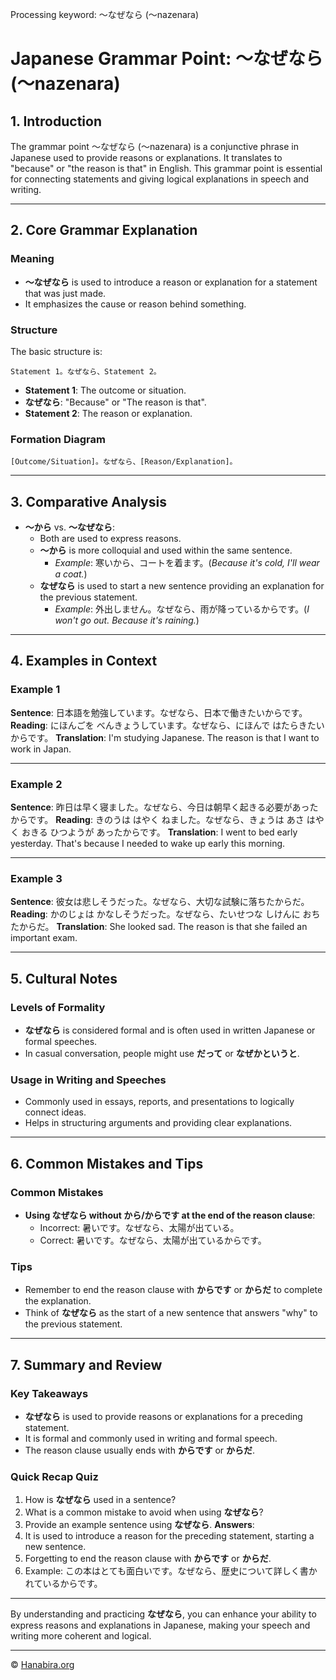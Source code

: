 Processing keyword: ～なぜなら (〜nazenara)
# Japanese Grammar Point: ～なぜなら (〜nazenara)

## 1. Introduction
The grammar point ～なぜなら (〜nazenara) is a conjunctive phrase in Japanese used to provide reasons or explanations. It translates to "because" or "the reason is that" in English. This grammar point is essential for connecting statements and giving logical explanations in speech and writing.

---
## 2. Core Grammar Explanation
### Meaning
- **～なぜなら** is used to introduce a reason or explanation for a statement that was just made.
- It emphasizes the cause or reason behind something.
### Structure
The basic structure is:
```
Statement 1。なぜなら、Statement 2。
```
- **Statement 1**: The outcome or situation.
- **なぜなら**: "Because" or "The reason is that".
- **Statement 2**: The reason or explanation.
### Formation Diagram
```plaintext
[Outcome/Situation]。なぜなら、[Reason/Explanation]。
```
---
## 3. Comparative Analysis
- **～から** vs. **～なぜなら**:
  - Both are used to express reasons.
  - **～から** is more colloquial and used within the same sentence.
    - *Example*: 寒いから、コートを着ます。(*Because it's cold, I'll wear a coat.*)
  - **なぜなら** is used to start a new sentence providing an explanation for the previous statement.
    - *Example*: 外出しません。なぜなら、雨が降っているからです。(*I won't go out. Because it's raining.*)
---
## 4. Examples in Context
### Example 1
**Sentence**: 日本語を勉強しています。なぜなら、日本で働きたいからです。
**Reading**: にほんごを べんきょうしています。なぜなら、にほんで はたらきたいからです。
**Translation**: I'm studying Japanese. The reason is that I want to work in Japan.

---
### Example 2
**Sentence**: 昨日は早く寝ました。なぜなら、今日は朝早く起きる必要があったからです。
**Reading**: きのうは はやく ねました。なぜなら、きょうは あさ はやく おきる ひつようが あったからです。
**Translation**: I went to bed early yesterday. That's because I needed to wake up early this morning.

---
### Example 3
**Sentence**: 彼女は悲しそうだった。なぜなら、大切な試験に落ちたからだ。
**Reading**: かのじょは かなしそうだった。なぜなら、たいせつな しけんに おちたからだ。
**Translation**: She looked sad. The reason is that she failed an important exam.

---
## 5. Cultural Notes
### Levels of Formality
- **なぜなら** is considered formal and is often used in written Japanese or formal speeches.
- In casual conversation, people might use **だって** or **なぜかというと**.
### Usage in Writing and Speeches
- Commonly used in essays, reports, and presentations to logically connect ideas.
- Helps in structuring arguments and providing clear explanations.

---
## 6. Common Mistakes and Tips
### Common Mistakes
- **Using なぜなら without から/からです at the end of the reason clause**:
  - Incorrect: 暑いです。なぜなら、太陽が出ている。
  - Correct: 暑いです。なぜなら、太陽が出ているからです。
### Tips
- Remember to end the reason clause with **からです** or **からだ** to complete the explanation.
- Think of **なぜなら** as the start of a new sentence that answers "why" to the previous statement.
---
## 7. Summary and Review
### Key Takeaways
- **なぜなら** is used to provide reasons or explanations for a preceding statement.
- It is formal and commonly used in writing and formal speech.
- The reason clause usually ends with **からです** or **からだ**.
### Quick Recap Quiz
1. How is **なぜなら** used in a sentence?
2. What is a common mistake to avoid when using **なぜなら**?
3. Provide an example sentence using **なぜなら**.
**Answers**:
1. It is used to introduce a reason for the preceding statement, starting a new sentence.
2. Forgetting to end the reason clause with **からです** or **からだ**.
3. Example: この本はとても面白いです。なぜなら、歴史について詳しく書かれているからです。
---
By understanding and practicing **なぜなら**, you can enhance your ability to express reasons and explanations in Japanese, making your speech and writing more coherent and logical.


---

© [Hanabira.org](https://hanabira.org)

